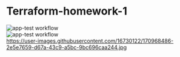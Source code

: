 # Terraform-homework-1 
![app-test workflow](https://github.com/likvipavel/Terraform-homework-1/actions/workflows/app-test-deploy-to-aws_ecr.yml/badge.svg)<br>
![app-test workflow](https://github.com/likvipavel/Terraform-homework-1/actions/workflows/terraform-test.yml/badge.svg)<br>
https://user-images.githubusercontent.com/16730122/170968486-2e5e7659-d67a-43c9-a5bc-9bc696caa244.jpg
